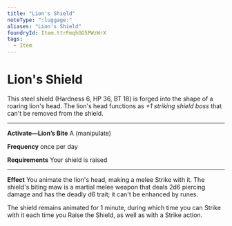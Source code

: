 ```yaml
---
title: "Lion's Shield"
noteType: ":luggage:"
aliases: "Lion's Shield"
foundryId: Item.ttrFmqhGG5PWzWrX
tags:
  - Item
---
```


# Lion's Shield

This steel shield (Hardness 6, HP 36, BT 18) is forged into the shape of a roaring lion's head. The lion's head functions as _+1 striking shield boss_ that can't be removed from the shield.

* * *

**Activate—Lion’s Bite** A (manipulate)

**Frequency** once per day

**Requirements** Your shield is raised

* * *

**Effect** You animate the lion's head, making a melee Strike with it. The shield's biting maw is a martial melee weapon that deals 2d6 piercing damage and has the deadly d6 trait; it can't be enhanced by runes.

The shield remains animated for 1 minute, during which time you can Strike with it each time you Raise the Shield, as well as with a Strike action.
